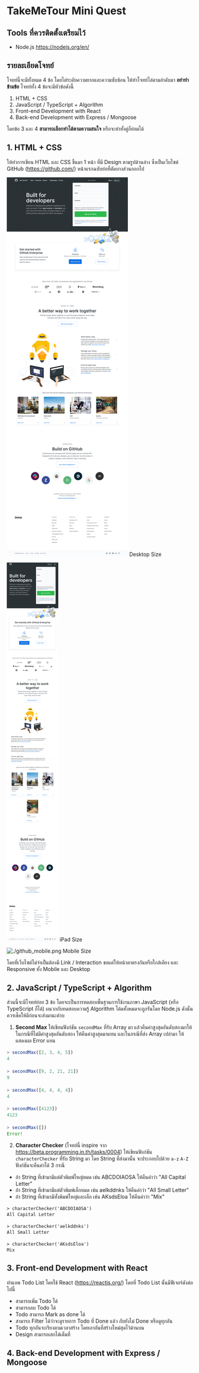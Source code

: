 # TakeMeTour Mini Quest

## Tools ที่ควรติดตั้งเตรียมไว้

- Node.js https://nodejs.org/en/

## รายละเอียดโจทย์

โจทย์นี้จะมีทั้งหมด 4 ข้อ โดยไต่ระดับความยากและความซับซ้อน ให้ทำโจทย์ไล่ตามลำดับมา **อย่าทำข้ามข้อ** โจทย์ทั้ง 4 ข้อจะมีหัวข้อดังนี้

1. HTML + CSS
2. JavaScript / TypeScript + Algorithm
3. Front-end Development with React
4. Back-end Development with Express / Mongoose

โดยข้อ 3 และ 4 **สามารถเลือกทำได้ตามความสนใจ** หรือจะทำทั้งคู่ก็ย่อมได้

## 1. HTML + CSS

ให้ทำการเขียน HTML และ CSS ขึ้นมา 1 หน้า ที่มี Design ตามรูปด้านล่าง ซึ่งเป็นเว็บไซต์ GitHub (https://github.com/) หน้าแรกฉบับย่อที่ตัดบางส่วนออกไป

![./github.png](./github.png)
Desktop Size

![./github_ipad.png](./github_ipad.png)
iPad Size

![./github_mobile.png](./github_mobile.png)
Mobile Size

โดยที่เว็บไซต์ไม่จำเป็นต้องมี Link / Interaction ขอแค่ให้หน้าตาตรงกันหรือใกล้เคียง และ Responsive ทั้ง Mobile และ Desktop

## 2. JavaScript / TypeScript + Algorithm

ส่วนนี้จะมีโจทย์ย่อย 3 ข้อ โดยจะเป็นการทดสอบพื้นฐานการใช้งานภาษา JavaScript (หรือ TypeScript ก็ได้) ผนวกกับทดสอบความรู้ Algorithm โค้ดทั้งหมดจะถูกรันโดย Node.js ดังนั้นควรเช็คให้ดีก่อนจะส่งมานะค้าบ

1. **Second Max** ให้เขียนฟังก์ชัน `secondMax` ที่รับ Array มา แล้วคืนค่าสูงสุดอันดับสองมาให้ ในกรณีที่ไม่มีค่าสูงสุดอันดับสอง ให้คืนค่าสูงสุดมาแทน และในกรณีที่ส่ง Array เปล่ามา ให้แสดงผล Error แทน

```js
> secondMax([2, 3, 4, 5])
4

> secondMax([9, 2, 21, 21])
9

> secondMax([4, 4, 4, 4])
4

> secondMax([4123])
4123

> secondMax([])
Error!
```

2. **Character Checker** (โจทย์นี้ inspire จาก https://beta.programming.in.th/tasks/0004) ให้เขียนฟังก์ชัน `characterChecker` ที่รับ String มา โดย String ที่ส่งมานั้น จะประกอบไปด้วย `a-z` `A-Z` ฟังก์ชันจะคืนค่าได้ 3 กรณี

- ถ้า String ที่เข้ามามีแต่ตัวพิมพ์ใหญ่หมด เช่น ABCDOIAOSA ให้คืนคำว่า "All Capital Letter"
- ถ้า String ที่เข้ามามีแต่ตัวพิมพ์เล็กหมด เช่น aelkddnks ให้คืนคำว่า "All Small Letter"
- ถ้า String ที่เข้ามามีทั้งพิมพ์ใหญ่และเล็ก เช่น AKsdsEloa ให้คืนคำว่า "Mix"

```
> characterChecker('ABCDOIAOSA')
All Capital Letter

> characterChecker('aelkddnks')
All Small Letter

> characterChecker('AKsdsEloa')
Mix
```



## 3. Front-end Development with React

ทำแอพ Todo List โดยใช้ React (https://reactjs.org/) โดยที่ Todo List นั้นมีฟีเจอร์ดังต่อไปนี้

- สามารถเพิ่ม Todo ได้
- สามารถลบ Todo ได้
- Todo สามารถ Mark as done ได้
- สามารถ Filter ได้ว่าจะดูรายการ Todo ที่ Done แล้ว กับยังไม่ Done หรือดูทุกอัน
- Todo ทุกอันจะเรียงตามเวลาสร้าง โดยเอาอันที่สร้างใหม่สุดไว้ด้านบน
- Design สามารถเสกได้เต็มที่

## 4. Back-end Development with Express / Mongoose
